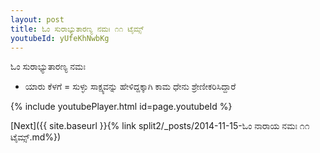 ```yaml
---
layout: post
title: ಓಂ ಸುರಾಭ್ಯುತಾರಣ್ಯ ನಮಃ ೧೧ ಟೈಮ್ಸ್
youtubeId: yUfeKhNwbKg
---
```

 
 
 ಓಂ ಸುರಾಭ್ಯುತಾರಣ್ಯ ನಮಃ  
 
 -  ಯಾರು ಕೆಳಗೆ = ಸುಳ್ಳು ಸಾಕ್ಷ್ಯವನ್ನು ಹೇಳಿದ್ದಕ್ಕಾಗಿ ಕಾಮ ಧೇನು ಶ್ರೇಣೀಕರಿಸಿದ್ದಾರೆ 
 
  
 
  
 
 
 
 
 
 


{% include youtubePlayer.html id=page.youtubeId %}
 
[Next]({{ site.baseurl }}{% link  split2/_posts/2014-11-15-ಓಂ ನಾರಾಯ ನಮಃ ೧೧ ಟೈಮ್ಸ್.md%})
 
